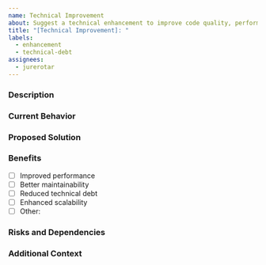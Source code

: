 ```yaml
---
name: Technical Improvement
about: Suggest a technical enhancement to improve code quality, performance, or maintainability.
title: "[Technical Improvement]: "
labels:
  - enhancement
  - technical-debt
assignees:
  - jurerotar
---
```


### Description

<!-- Provide a clear and concise description of the technical improvement you are suggesting. -->

### Current Behavior

<!-- Describe the current behavior or situation that could be improved. -->

### Proposed Solution

<!-- Detail the proposed improvement or solution. -->

### Benefits

<!-- Explain how this improvement will enhance the project. -->

- [ ] Improved performance
- [ ] Better maintainability
- [ ] Reduced technical debt
- [ ] Enhanced scalability
- [ ] Other: <!-- Specify -->

### Risks and Dependencies

<!-- Are there any risks or dependencies involved in implementing this improvement? -->

### Additional Context

<!-- Add any other context, screenshots, or code snippets about the improvement. -->
